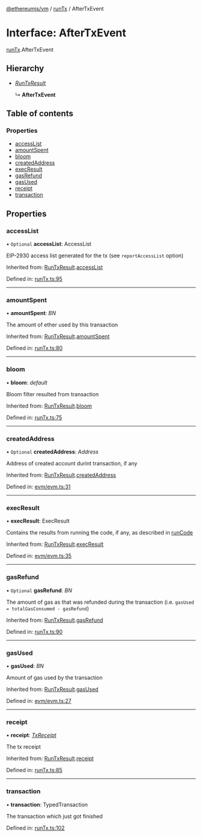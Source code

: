 [@ethereumjs/vm](../README.md) / [runTx](../modules/runtx.md) / AfterTxEvent

# Interface: AfterTxEvent

[runTx](../modules/runtx.md).AfterTxEvent

## Hierarchy

* [*RunTxResult*](runtx.runtxresult.md)

  ↳ **AfterTxEvent**

## Table of contents

### Properties

- [accessList](runtx.aftertxevent.md#accesslist)
- [amountSpent](runtx.aftertxevent.md#amountspent)
- [bloom](runtx.aftertxevent.md#bloom)
- [createdAddress](runtx.aftertxevent.md#createdaddress)
- [execResult](runtx.aftertxevent.md#execresult)
- [gasRefund](runtx.aftertxevent.md#gasrefund)
- [gasUsed](runtx.aftertxevent.md#gasused)
- [receipt](runtx.aftertxevent.md#receipt)
- [transaction](runtx.aftertxevent.md#transaction)

## Properties

### accessList

• `Optional` **accessList**: AccessList

EIP-2930 access list generated for the tx (see `reportAccessList` option)

Inherited from: [RunTxResult](runtx.runtxresult.md).[accessList](runtx.runtxresult.md#accesslist)

Defined in: [runTx.ts:95](https://github.com/ethereumjs/ethereumjs-monorepo/blob/master/packages/vm/lib/runTx.ts#L95)

___

### amountSpent

• **amountSpent**: *BN*

The amount of ether used by this transaction

Inherited from: [RunTxResult](runtx.runtxresult.md).[amountSpent](runtx.runtxresult.md#amountspent)

Defined in: [runTx.ts:80](https://github.com/ethereumjs/ethereumjs-monorepo/blob/master/packages/vm/lib/runTx.ts#L80)

___

### bloom

• **bloom**: *default*

Bloom filter resulted from transaction

Inherited from: [RunTxResult](runtx.runtxresult.md).[bloom](runtx.runtxresult.md#bloom)

Defined in: [runTx.ts:75](https://github.com/ethereumjs/ethereumjs-monorepo/blob/master/packages/vm/lib/runTx.ts#L75)

___

### createdAddress

• `Optional` **createdAddress**: *Address*

Address of created account durint transaction, if any

Inherited from: [RunTxResult](runtx.runtxresult.md).[createdAddress](runtx.runtxresult.md#createdaddress)

Defined in: [evm/evm.ts:31](https://github.com/ethereumjs/ethereumjs-monorepo/blob/master/packages/vm/lib/evm/evm.ts#L31)

___

### execResult

• **execResult**: ExecResult

Contains the results from running the code, if any, as described in [runCode](../classes/index.default.md#runcode)

Inherited from: [RunTxResult](runtx.runtxresult.md).[execResult](runtx.runtxresult.md#execresult)

Defined in: [evm/evm.ts:35](https://github.com/ethereumjs/ethereumjs-monorepo/blob/master/packages/vm/lib/evm/evm.ts#L35)

___

### gasRefund

• `Optional` **gasRefund**: *BN*

The amount of gas as that was refunded during the transaction (i.e. `gasUsed = totalGasConsumed - gasRefund`)

Inherited from: [RunTxResult](runtx.runtxresult.md).[gasRefund](runtx.runtxresult.md#gasrefund)

Defined in: [runTx.ts:90](https://github.com/ethereumjs/ethereumjs-monorepo/blob/master/packages/vm/lib/runTx.ts#L90)

___

### gasUsed

• **gasUsed**: *BN*

Amount of gas used by the transaction

Inherited from: [RunTxResult](runtx.runtxresult.md).[gasUsed](runtx.runtxresult.md#gasused)

Defined in: [evm/evm.ts:27](https://github.com/ethereumjs/ethereumjs-monorepo/blob/master/packages/vm/lib/evm/evm.ts#L27)

___

### receipt

• **receipt**: [*TxReceipt*](../modules/types.md#txreceipt)

The tx receipt

Inherited from: [RunTxResult](runtx.runtxresult.md).[receipt](runtx.runtxresult.md#receipt)

Defined in: [runTx.ts:85](https://github.com/ethereumjs/ethereumjs-monorepo/blob/master/packages/vm/lib/runTx.ts#L85)

___

### transaction

• **transaction**: TypedTransaction

The transaction which just got finished

Defined in: [runTx.ts:102](https://github.com/ethereumjs/ethereumjs-monorepo/blob/master/packages/vm/lib/runTx.ts#L102)
